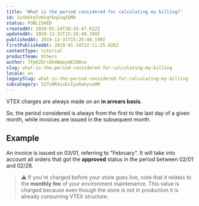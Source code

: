 ```yaml
---
title: 'What is the period considered for calculating my billing?'
id: 2vnhGtq7vKkqY6q2uqIQMO
status: PUBLISHED
createdAt: 2019-01-24T20:45:47.622Z
updatedAt: 2019-12-31T15:26:40.199Z
publishedAt: 2019-12-31T15:26:40.199Z
firstPublishedAt: 2019-01-24T22:11:25.826Z
contentType: tutorial
productTeam: Others
author: 7FpKZ0rc6k4WqeymES80cw
slug: what-is-the-period-considered-for-calculating-my-billing
locale: en
legacySlug: what-is-the-period-considered-for-calculating-my-billing
subcategory: 5ZfsNR4ioEsIyu6wkyce0M
---
```


VTEX charges are always made on an __in arrears basis__. 

So, the period considered is always from the first to the last day of a given month, while invoices are issued in the subsequent month.

## Example 
An invoice is issued on 03/01, referring to "February". It will take into account all orders that got the __approved__ status in the period between 02/01 and 02/28.

>⚠️ If you're charged before your store goes live, note that it relates to the **monthly fee** of your environment maintenance. This value is charged because even though the store is not in production it is already consuming VTEX structure.
